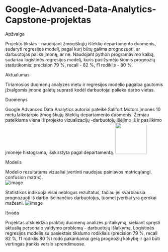 # Google-Advanced-Data-Analytics-Capstone-projektas
Apžvalga

Projekto tikslas - naudojant žmogiškųjų išteklių departamento duomenis, sudaryti regresijos modelį, pagal kurį būtų galima prognozuoti, ar darbuotojas paliks įmonę, ar ne. Naudojant python programavimo kalbą, sudariau logistinės regresijos modelį, kuris pasižymėjo šiomis prognozių statistikomis: precision 79 %, recall - 82 %, f1 rodiklis - 80 %. 

Aktualumas 

Tiriamosios duomenų analyzės metu ir regresijos modelio pagalba gautomis įžvalgomis įmonė galėtų suprasti kodėl darbuotojai palieka darbo vietas.

Duomenys

Google Advanced Data Analytics autoriai pateikė Salifort Motors įmonės 10 metų laikotarpio žmogiškųjų išteklių departamento duomenis. Žemiau pateikiama viena iš projekto vizualizacijų -darbuotojų išėjimo iš ir pasilikimo įmonėje histograma, išskirstyta pagal departamentą.
<img src ="https://github.com/user-attachments/assets/3827b8bf-b053-44d9-8bee-56d2dbbbe8e4"  width="100" height="100">


Modelis 

Modelio rezultatams vizualiai įvertinti naudojau painiavos matricą(angl. confusion matrix).  
![image]((https://github.com/user-attachments/assets/1c70dec8-b8c2-417e-917f-00bd63c878f7)=250x250)

Statistikos indikuoja visai neblogus rezultatus, tačiau jei svarbiausia prognozuoti iš darbo išeinančius darbuotojus, tuomet įverčiai yra gerokai mažesni. 
![image](https://github.com/user-attachments/assets/282f788b-5c01-40ef-aecf-bc722a741a32)

Išvada

Projektas atskleidžia praktinį duomenų analizės pritaikymą, siekiant spręsti aktualią personalo valdymo problemą – darbuotojų išlaikymą. Logistinės regresijos modelis su pasiektais tikslumo rodikliais (precision 79 %, recall 82 %, f1 rodiklis 80 %) rodo pakankamai gerą prognozių kokybę ir gali būti vertingas įrankis verslo sprendimuose.
